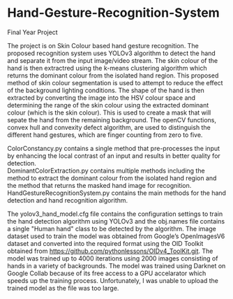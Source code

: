 # Hand-Gesture-Recognition-System
Final Year Project

The project is on Skin Colour based hand gesture recognition. The proposed recognition system uses YOLOv3 algorithm to detect the hand and separate it from the input image/video stream. The skin colour of the hand is then extractred using the k-means clustering algorithm which returns the dominant colour from the isolated hand region. This proposed method of skin colour segmentation is used to attempt to reduce the effect of the background lighting conditions. The shape of the hand is then extracted by converting the image into the HSV colour space and determining the range of the skin colour using the extracted dominant colour (which is the skin colour). This is used to create a mask that will sepate the hand from the remaining background. The openCV functions, convex hull and convexity defect algorithm, are used to distinguish the different hand gestures, which are finger counting from zero to five.


ColorConstancy.py contains a single method that pre-processes the input by enhancing the local contrast of an input and results in better quality for detection.  
DominantColorExtraction.py contains multiple methods including the method to extract the dominant colour from the isolated hand region and the method that returns the masked hand image for recognition.
HandGestureRecognitionSystem.py contains the main methods for the hand detection and hand recognition algorithm.

The yolov3_hand_model.cfg file contains the configuration settings to train the hand detection algorithm using YOLOv3 and the obj.names file contains a single "Human hand" class to be detected by the algorithm.
The image dataset used to train the model was obtained from Google’s OpenImagesV6 dataset and converted into the required format using the OID Toolkit obtained from https://github.com/pythonlessons/OIDv4_ToolKit.git.
The model was trained up to 4000 iterations using 2000 images consisting of hands in a variety of backgrounds. The model was trained using Darknet on Google Collab because of its free access to a GPU accelarator which speeds up the training process.
Unfortunately, I was unable to upload the trained model as the file was too large.
